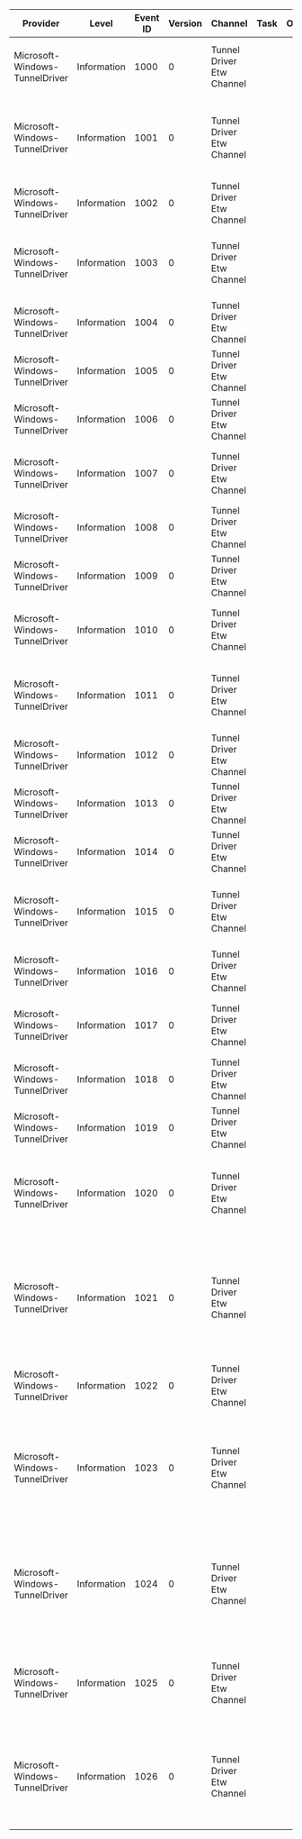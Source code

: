 Provider                        |  Level        |  Event ID  |  Version  |  Channel                    |  Task  |  Opcode  |  Keyword  |  Message
--------------------------------|---------------|------------|-----------|-----------------------------|--------|----------|-----------|----------------------------------------------------------------------------------------------------------------------------------------------------------------------------------
Microsoft-Windows-TunnelDriver  |  Information  |  1000      |  0        |  Tunnel Driver Etw Channel  |        |          |           |  Tunnel Driver of type {TunnelType} successfully initialized with index {Index}.
Microsoft-Windows-TunnelDriver  |  Information  |  1001      |  0        |  Tunnel Driver Etw Channel  |        |          |           |  Tunnel Driver of type {TunnelType} could not initialize. Windows Status Code {ErrorCode}; Tunnel Status Code {TunnelReasonCode}.
Microsoft-Windows-TunnelDriver  |  Information  |  1002      |  0        |  Tunnel Driver Etw Channel  |        |          |           |  Tunnel Driver Load: {TunnelType}. Status {ErrorCode}
Microsoft-Windows-TunnelDriver  |  Information  |  1003      |  0        |  Tunnel Driver Etw Channel  |        |          |           |  Tunnel Updated flag for Interface with index {Interface Index}; interface forwarding is{Yes or No}set.
Microsoft-Windows-TunnelDriver  |  Information  |  1004      |  0        |  Tunnel Driver Etw Channel  |        |          |           |  Tunnel received packet with incomplete inner IP header
Microsoft-Windows-TunnelDriver  |  Information  |  1005      |  0        |  Tunnel Driver Etw Channel  |        |          |           |  Could not find tunnel interface for packet.
Microsoft-Windows-TunnelDriver  |  Information  |  1006      |  0        |  Tunnel Driver Etw Channel  |        |          |           |  Packet filter on tunnel interface {Interface Index} is off. Dropping Packet.
Microsoft-Windows-TunnelDriver  |  Information  |  1007      |  0        |  Tunnel Driver Etw Channel  |        |          |           |  Packet failed integrity check on interface type {TunnelType} with index {Interface Index}.
Microsoft-Windows-TunnelDriver  |  Information  |  1008      |  0        |  Tunnel Driver Etw Channel  |        |          |           |  Non IPv6 Packet received on interface {Interface Index}.
Microsoft-Windows-TunnelDriver  |  Information  |  1009      |  0        |  Tunnel Driver Etw Channel  |        |          |           |  Could not find tunnel interface for truncated ICMP message.
Microsoft-Windows-TunnelDriver  |  Information  |  1010      |  0        |  Tunnel Driver Etw Channel  |        |          |           |  Could not find the source of the ICMP message on tunnel interface {Interface Index}.
Microsoft-Windows-TunnelDriver  |  Information  |  1011      |  0        |  Tunnel Driver Etw Channel  |        |          |           |  Failed to copy Buffer into MDL while generating ICMPv6 message on tunnel interface {Interface Index}.
Microsoft-Windows-TunnelDriver  |  Information  |  1012      |  0        |  Tunnel Driver Etw Channel  |        |          |           |  Completing the pause for tunnel interface {Interface Index}.
Microsoft-Windows-TunnelDriver  |  Information  |  1013      |  0        |  Tunnel Driver Etw Channel  |        |          |           |  Completing power notification for tunnel interface {Interface Index}.
Microsoft-Windows-TunnelDriver  |  Information  |  1014      |  0        |  Tunnel Driver Etw Channel  |        |          |           |  Tunnel interface {Interface Index} has media status set to {Media Status}.
Microsoft-Windows-TunnelDriver  |  Information  |  1015      |  0        |  Tunnel Driver Etw Channel  |        |          |           |  Tunnel interface {Interface Index} {ReadError} could not be read.NDIS returned status {ErrorCode}.
Microsoft-Windows-TunnelDriver  |  Information  |  1016      |  0        |  Tunnel Driver Etw Channel  |        |          |           |  Tunnel interface {Index} has unknown type {TunnelType}.
Microsoft-Windows-TunnelDriver  |  Information  |  1017      |  0        |  Tunnel Driver Etw Channel  |        |          |           |  Tunnel interface of type {TunnelType} with index {Index} has been {Interface Operation}.
Microsoft-Windows-TunnelDriver  |  Information  |  1018      |  0        |  Tunnel Driver Etw Channel  |        |          |           |  Teredo Tunnel offload {Teredo Flow Tuple} flow entry freed.
Microsoft-Windows-TunnelDriver  |  Information  |  1019      |  0        |  Tunnel Driver Etw Channel  |        |          |           |  Teredo WFP receive path worker has NULL clone list.
Microsoft-Windows-TunnelDriver  |  Information  |  1020      |  0        |  Tunnel Driver Etw Channel  |        |          |           |  Skipped offload flow creation for non-Teredo address pair.Local {Local Ipv6 Address} Remote {Remote IPv6 Address}.
Microsoft-Windows-TunnelDriver  |  Information  |  1021      |  0        |  Tunnel Driver Etw Channel  |        |          |           |  Teredo Wfp created IPv4 flow with following parameters.LocalV4:{Source IPv4 Address} RemoteV4:{Destination IPv4 Address} LocalPort:{Source Port} RemotePort:{Destination Port}.
Microsoft-Windows-TunnelDriver  |  Information  |  1022      |  0        |  Tunnel Driver Etw Channel  |        |          |           |  Teredo Wfp registration occured with status {NT Status}.
Microsoft-Windows-TunnelDriver  |  Information  |  1023      |  0        |  Tunnel Driver Etw Channel  |        |          |           |  Teredo Wfp created V6 flow with status {NT Status} following parameters.LocalV4:{Local IPv4 Address} RemoteV4:{Remote IPv4 Address} LocalV6:{Local IPv6} RemoteV6:{Remote IPv6}.
Microsoft-Windows-TunnelDriver  |  Information  |  1024      |  0        |  Tunnel Driver Etw Channel  |        |          |           |  Tunnel type {TunnelType} with index {Tunnel Interface Index} has IPv4 address {IPv4 Address} now {Yes or No} associated with physical interface with index {Interface Index}.
Microsoft-Windows-TunnelDriver  |  Information  |  1025      |  0        |  Tunnel Driver Etw Channel  |        |          |           |  Tunnel type {TunnelType} offloaded {Offloaded Nbl Count} NBLs; Could not offload {Returned Nbl Count} NBLs
Microsoft-Windows-TunnelDriver  |  Information  |  1026      |  0        |  Tunnel Driver Etw Channel  |        |          |           |  Tunnel Type {TunnelType} with index {Interface Index} is in an invalid device state such as not opened or being closed.{Dropped Nbl Count} NBLs could not be sent.